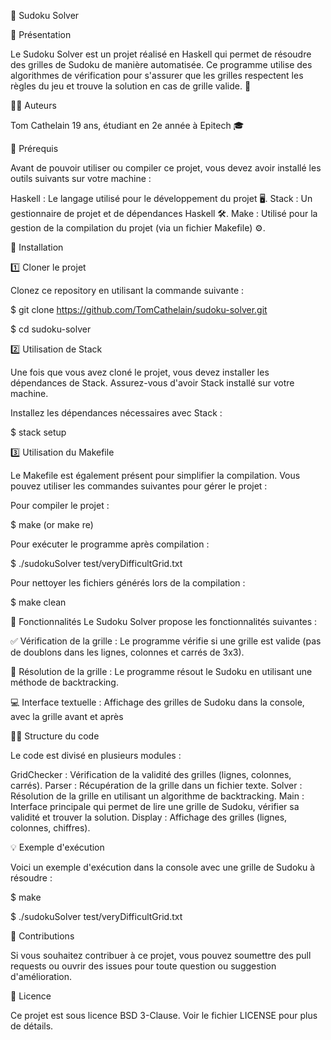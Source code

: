🧩 Sudoku Solver

📄 Présentation

Le Sudoku Solver est un projet réalisé en Haskell qui permet de résoudre des grilles de Sudoku de manière automatisée. Ce programme utilise des algorithmes de vérification pour s'assurer que les grilles respectent les règles du jeu et trouve la solution en cas de grille valide. 🧠

👨‍💻 Auteurs

Tom Cathelain
19 ans, étudiant en 2e année à Epitech 🎓

📌 Prérequis

Avant de pouvoir utiliser ou compiler ce projet, vous devez avoir installé les outils suivants sur votre machine :

Haskell : Le langage utilisé pour le développement du projet 🖥️.
Stack : Un gestionnaire de projet et de dépendances Haskell 🛠️.
Make : Utilisé pour la gestion de la compilation du projet (via un fichier Makefile) ⚙️.

🚀 Installation

1️⃣ Cloner le projet

Clonez ce repository en utilisant la commande suivante :

$ git clone https://github.com/TomCathelain/sudoku-solver.git

$ cd sudoku-solver

2️⃣ Utilisation de Stack

Une fois que vous avez cloné le projet, vous devez installer les dépendances de Stack. Assurez-vous d'avoir Stack installé sur votre machine.

Installez les dépendances nécessaires avec Stack :

$ stack setup

3️⃣ Utilisation du Makefile

Le Makefile est également présent pour simplifier la compilation. Vous pouvez utiliser les commandes suivantes pour gérer le projet :

Pour compiler le projet :

$ make (or make re)

Pour exécuter le programme après compilation :

$ ./sudokuSolver test/veryDifficultGrid.txt

Pour nettoyer les fichiers générés lors de la compilation :

$ make clean

🔧 Fonctionnalités
Le Sudoku Solver propose les fonctionnalités suivantes :

✅ Vérification de la grille : Le programme vérifie si une grille est valide (pas de doublons dans les lignes, colonnes et carrés de 3x3).

🔄 Résolution de la grille : Le programme résout le Sudoku en utilisant une méthode de backtracking.

💻 Interface textuelle : Affichage des grilles de Sudoku dans la console, avec la grille avant et après

🧑‍💻 Structure du code

Le code est divisé en plusieurs modules :

GridChecker : Vérification de la validité des grilles (lignes, colonnes, carrés).
Parser : Récupération de la grille dans un fichier texte.
Solver : Résolution de la grille en utilisant un algorithme de backtracking.
Main : Interface principale qui permet de lire une grille de Sudoku, vérifier sa validité et trouver la solution.
Display : Affichage des grilles (lignes, colonnes, chiffres).

💡 Exemple d'exécution

Voici un exemple d'exécution dans la console avec une grille de Sudoku à résoudre :

$ make

$ ./sudokuSolver test/veryDifficultGrid.txt

🤝 Contributions

Si vous souhaitez contribuer à ce projet, vous pouvez soumettre des pull requests ou ouvrir des issues pour toute question ou suggestion d'amélioration.

📜 Licence

Ce projet est sous licence BSD 3-Clause. Voir le fichier LICENSE pour plus de détails.